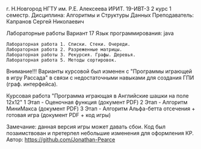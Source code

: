 г. Н.Новгород НГТУ им. Р.Е. Алексеева ИРИТ. 19-ИВТ-3 2 курс 1 семестр. Дисциплина: Алгоритмы и Структуры Данных 
Преподаватель: Капранов Сергей Николаевич

Лабораторные работы Вариант 17 Язык программирования: java

    Лабораторная работа 1. Списки. Стеки. Очереди. 
    Лабораторная работа 2. Разреженные матрицы. 
    Лабораторная работы 3. Рекурсия. Графы. Деревья. 
    Лабораторная работа 5. Методы сортировок.

Внимание!!! Варианты курсовой был изменен с "Программы играющей в игру Рассада" в связи с недостаточными навыками для создания ГПИ (граф. интерфейса).

Курсовая работа "Программа играющая в Английские шашки на поле 12х12" 
    1 Этап - Оценочная функция (документ PDF) 
    2 Этап - Алгоритм МиниМакса (документ PDF)
    3 Этап - Алгоритм Альфа-бетта отсечения + готовая игра (документ PDF + код игры)

Замечание: данная версия игры может давать сбои. Код был позаимствован и претерпел небольшие изменения для оформления КР. 
Автор: https://github.com/Jonathan-Pearce
